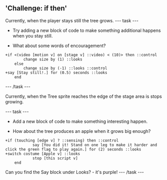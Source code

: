 ## 'Challenge: if then'

Currently, when the player stays still the tree grows.
--- task ---
+ Try adding a new block of code to make something additional happens when you stay still. 

+ What about some words of encouragement?
```blocks3
+if <(video [motion v] on [stage v] ::video) < (10)> then ::control 
		change size by (1) ::looks
	else 
		change size by (-1) ::looks ::control
+say [Stay still!.] for (0.5) seconds ::looks
	end
```
--- /task ---

Currently, when the Tree sprite reaches the edge of the stage area is stops growing.

--- task ---
+ Add a new block of code to make something interesting happen.

+ How about the tree produces an apple when it grows big enough?
```blocks3
+if (touching [edge v] ? ::sensing) then ::control
			say [You did it! Stand on one leg to make it harder and click the green flag to play again.] for (2) seconds ::looks
+switch costume [Apple v] ::looks
			stop [this script v] 
	end
```
Can you find the Say block under Looks? -  it's purple!
--- /task ---


